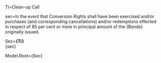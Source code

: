 Ti=Clean-up Call

sec=In the event that Conversion Rights shall have been exercised and/or purchases (and corresponding cancellations) and/or redemptions effected in respect of 85 per cent or more in principal amount of the {Bonds} originally issued.

Sec=<b>{Ti}</b><br>{sec}

Model.Root={Sec}
